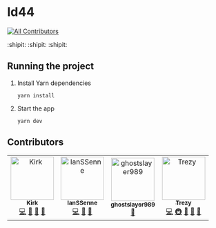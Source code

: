 # ld44
[![All Contributors](https://img.shields.io/badge/all_contributors-4-orange.svg?style=flat-square)](#contributors)

:shipit: :shipit: :shipit:

## Running the project

1. Install Yarn dependencies

    ```
    yarn install
    ```

1. Start the app

    ```
    yarn dev
    ```

## Contributors

<!-- ALL-CONTRIBUTORS-LIST:START - Do not remove or modify this section -->
<!-- prettier-ignore -->
<table><tr><td align="center"><a href="http://saricden.com/"><img src="https://avatars2.githubusercontent.com/u/7004280?v=4" width="100px;" alt="Kirk"/><br /><sub><b>Kirk</b></sub></a><br /><a href="https://github.com/trezy-studios/ld44/commits?author=saricden" title="Code">💻</a> <a href="#design-saricden" title="Design">🎨</a> <a href="#ideas-saricden" title="Ideas, Planning, & Feedback">🤔</a> <a href="#review-saricden" title="Reviewed Pull Requests">👀</a></td><td align="center"><a href="https://github.com/IanSSenne"><img src="https://avatars2.githubusercontent.com/u/48780301?v=4" width="100px;" alt="IanSSenne"/><br /><sub><b>IanSSenne</b></sub></a><br /><a href="https://github.com/trezy-studios/ld44/commits?author=IanSSenne" title="Code">💻</a> <a href="#ideas-IanSSenne" title="Ideas, Planning, & Feedback">🤔</a> <a href="#review-IanSSenne" title="Reviewed Pull Requests">👀</a></td><td align="center"><a href="https://github.com/ghostslayer989"><img src="https://avatars2.githubusercontent.com/u/45863583?v=4" width="100px;" alt="ghostslayer989"/><br /><sub><b>ghostslayer989</b></sub></a><br /><a href="#design-ghostslayer989" title="Design">🎨</a></td><td align="center"><a href="http://trezy.com"><img src="https://avatars2.githubusercontent.com/u/442980?v=4" width="100px;" alt="Trezy"/><br /><sub><b>Trezy</b></sub></a><br /><a href="https://github.com/trezy-studios/ld44/commits?author=trezy" title="Code">💻</a> <a href="#infra-trezy" title="Infrastructure (Hosting, Build-Tools, etc)">🚇</a> <a href="#projectManagement-trezy" title="Project Management">📆</a> <a href="#ideas-trezy" title="Ideas, Planning, & Feedback">🤔</a> <a href="#review-trezy" title="Reviewed Pull Requests">👀</a></td></tr></table>

<!-- ALL-CONTRIBUTORS-LIST:END -->
